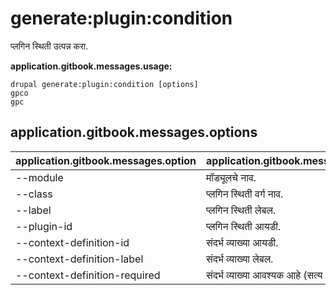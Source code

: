 # generate:plugin:condition
प्लगिन स्थिती उत्पन्न करा.

**application.gitbook.messages.usage:**
```
drupal generate:plugin:condition [options]
gpco
gpc
```

## application.gitbook.messages.options
application.gitbook.messages.option | application.gitbook.messages.details
-------|-------------
--module | मॉड्यूलचे नाव.
--class | प्लगिन स्थिती वर्ग नाव.
--label | प्लगिन स्थिती लेबल.
--plugin-id | प्लगिन स्थिती आयडी.
--context-definition-id | संदर्भ व्याख्या आयडी.
--context-definition-label | संदर्भ व्याख्या लेबल.
--context-definition-required | संदर्भ व्याख्या आवश्यक आहे (सत्य / चूक)
